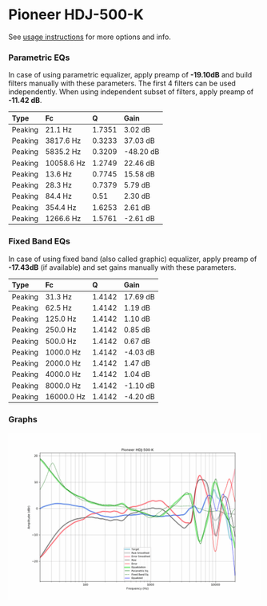 # Pioneer HDJ-500-K
See [usage instructions](https://github.com/jaakkopasanen/AutoEq#usage) for more options and info.

### Parametric EQs
In case of using parametric equalizer, apply preamp of **-19.10dB** and build filters manually
with these parameters. The first 4 filters can be used independently.
When using independent subset of filters, apply preamp of **-11.42 dB**.

| Type    | Fc         |      Q | Gain      |
|:--------|:-----------|:-------|:----------|
| Peaking | 21.1 Hz    | 1.7351 | 3.02 dB   |
| Peaking | 3817.6 Hz  | 0.3233 | 37.03 dB  |
| Peaking | 5835.2 Hz  | 0.3209 | -48.20 dB |
| Peaking | 10058.6 Hz | 1.2749 | 22.46 dB  |
| Peaking | 13.6 Hz    | 0.7745 | 15.58 dB  |
| Peaking | 28.3 Hz    | 0.7379 | 5.79 dB   |
| Peaking | 84.4 Hz    | 0.51   | 2.30 dB   |
| Peaking | 354.4 Hz   | 1.6253 | 2.61 dB   |
| Peaking | 1266.6 Hz  | 1.5761 | -2.61 dB  |

### Fixed Band EQs
In case of using fixed band (also called graphic) equalizer, apply preamp of **-17.43dB**
(if available) and set gains manually with these parameters.

| Type    | Fc         |      Q | Gain     |
|:--------|:-----------|:-------|:---------|
| Peaking | 31.3 Hz    | 1.4142 | 17.69 dB |
| Peaking | 62.5 Hz    | 1.4142 | 1.19 dB  |
| Peaking | 125.0 Hz   | 1.4142 | 1.10 dB  |
| Peaking | 250.0 Hz   | 1.4142 | 0.85 dB  |
| Peaking | 500.0 Hz   | 1.4142 | 0.67 dB  |
| Peaking | 1000.0 Hz  | 1.4142 | -4.03 dB |
| Peaking | 2000.0 Hz  | 1.4142 | 1.47 dB  |
| Peaking | 4000.0 Hz  | 1.4142 | 1.04 dB  |
| Peaking | 8000.0 Hz  | 1.4142 | -1.10 dB |
| Peaking | 16000.0 Hz | 1.4142 | -4.20 dB |

### Graphs
![](./Pioneer%20HDJ-500-K.png)